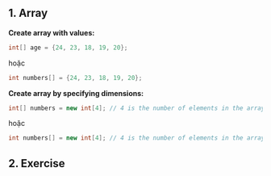 ## 1. Array

**Create array with values:**
```java
int[] age = {24, 23, 18, 19, 20};
```

hoặc

```java
int numbers[] = {24, 23, 18, 19, 20};

```

**Create array by specifying dimensions:**
```java
int[] numbers = new int[4]; // 4 is the number of elements in the array
```

hoặc

```java
int numbers[] = new int[4]; // 4 is the number of elements in the array
```

## 2. Exercise

